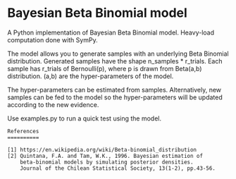 # Bayesian Beta Binomial model

A Python implementation of Bayesian Beta Binomial model.
Heavy-load computation done with SymPy.

The model allows you to generate samples with an underlying Beta Binomial distribution.
Generated samples have the shape n_samples * r_trials. Each sample has r_trials of Bernoulli(p), where p is drawn from Beta(a,b) distribution. (a,b) are the hyper-parameters of the model.

The hyper-parameters can be estimated from samples. Alternatively, new samples can be fed to the model so the hyper-parameters will be updated according to the new evidence.

Use examples.py to run a quick test using the model.


    References
    ==========

    [1] https://en.wikipedia.org/wiki/Beta-binomial_distribution
    [2] Quintana, F.A. and Tam, W.K., 1996. Bayesian estimation of
        beta-binomial models by simulating posterior densities.
        Journal of the Chilean Statistical Society, 13(1-2), pp.43-56.
